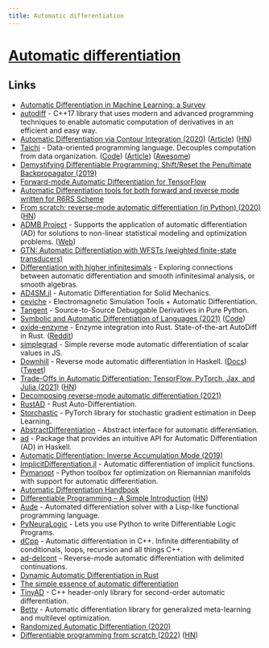 ```yaml
---
title: Automatic differentiation
---
```


# [Automatic differentiation](https://en.wikipedia.org/wiki/Automatic_differentiation)

## Links

- [Automatic Differentiation in Machine Learning: a Survey](http://jmlr.org/papers/volume18/17-468/17-468.pdf)
- [autodiff](https://autodiff.github.io/) - C++17 library that uses modern and advanced programming techniques to enable automatic computation of derivatives in an efficient and easy way.
- [Automatic Differentiation via Contour Integration (2020)](https://github.com/AidanRocke/AutoDiff) ([Article](https://keplerlounge.com/neural-computation/2020/01/16/complex-auto-diff.html)) ([HN](https://news.ycombinator.com/item?id=22084670))
- [Taichi](http://taichi.graphics/) - Data-oriented programming language. Decouples computation from data organization. ([Code](https://github.com/taichi-dev/taichi)) ([Article](https://medium.com/@dunfan_magnificent/head-first-taichi-a-beginners-guide-to-high-performance-computing-in-python-be6afc5db93e)) ([Awesome](https://github.com/taichi-dev/awesome-taichi))
- [Demystifying Differentiable Programming: Shift/Reset the Penultimate Backpropagator (2019)](https://arxiv.org/abs/1803.10228)
- [Forward-mode Automatic Differentiation for TensorFlow](https://github.com/renmengye/tensorflow-forward-ad)
- [Automatic Differentiation tools for both forward and reverse mode written for R6RS Scheme](https://github.com/qobi/R6RS-AD)
- [From scratch: reverse-mode automatic differentiation (in Python) (2020)](https://sidsite.com/posts/autodiff/) ([HN](https://news.ycombinator.com/item?id=23519700))
- [ADMB Project](https://github.com/admb-project/admb) - Supports the application of automatic differentiation (AD) for solutions to non-linear statistical modeling and optimization problems. ([Web](http://www.admb-project.org/))
- [GTN: Automatic Differentiation with WFSTs (weighted finite-state transducers)](https://github.com/gtn-org/gtn)
- [Differentiation with higher infinitesimals](https://github.com/konn/smooth) - Exploring connections between automatic differentiation and smooth infinitesimal analysis, or smooth algebras.
- [AD4SM.jl](https://github.com/avigliotti/AD4SM.jl) - Automatic Differentiation for Solid Mechanics.
- [ceviche](https://github.com/fancompute/ceviche) - Electromagnetic Simulation Tools + Automatic Differentiation.
- [Tangent](https://github.com/google/tangent) - Source-to-Source Debuggable Derivatives in Pure Python.
- [Symbolic and Automatic Differentiation of Languages (2021)](http://conal.net/papers/language-derivatives/) ([Code](https://github.com/conal/paper-2021-language-derivatives))
- [oxide-enzyme](https://github.com/rust-ml/oxide-enzyme) - Enzyme integration into Rust. State-of-the-art AutoDiff in Rust. ([Reddit](https://www.reddit.com/r/rust/comments/reo75u/enzyme_towards_stateoftheart_autodiff_in_rust/))
- [simplegrad](https://github.com/anvaka/simplegrad) - Simple reverse mode automatic differentiation of scalar values in JS.
- [Downhill](https://github.com/andriusstank/downhill/) - Reverse mode automatic differentiation in Haskell. ([Docs](https://andriusstank.github.io/downhill/)) ([Tweet](https://twitter.com/kmett/status/1474947785434746883))
- [Trade-Offs in Automatic Differentiation: TensorFlow, PyTorch, Jax, and Julia (2021)](http://www.stochasticlifestyle.com/engineering-trade-offs-in-automatic-differentiation-from-tensorflow-and-pytorch-to-jax-and-julia/) ([HN](https://news.ycombinator.com/item?id=29682507))
- [Decomposing reverse-mode automatic differentiation (2021)](https://arxiv.org/abs/2105.09469)
- [RustAD](https://github.com/JonathanWoollett-Light/rust-ad) - Rust Auto-Differentiation.
- [Storchastic](https://github.com/HEmile/storchastic) - PyTorch library for stochastic gradient estimation in Deep Learning.
- [AbstractDifferentiation](https://github.com/JuliaDiff/AbstractDifferentiation.jl) - Abstract interface for automatic differentiation.
- [ad](https://github.com/ekmett/ad) - Package that provides an intuitive API for Automatic Differentiation (AD) in Haskell.
- [Automatic Differentiation: Inverse Accumulation Mode (2019)](https://openreview.net/forum?id=Bygj2Ys6IS)
- [ImplicitDifferentiation.jl](https://github.com/gdalle/ImplicitDifferentiation.jl) - Automatic differentiation of implicit functions.
- [Pymanopt](https://github.com/pymanopt/pymanopt) - Python toolbox for optimization on Riemannian manifolds with support for automatic differentiation.
- [Automatic Differentiation Handbook](https://github.com/bob-carpenter/ad-handbook)
- [Differentiable Programming – A Simple Introduction](https://www.assemblyai.com/blog/differentiable-programming-a-simple-introduction/) ([HN](https://news.ycombinator.com/item?id=31000709))
- [Aude](https://github.com/advancedresearch/aude) - Automated differentiation solver with a Lisp-like functional programming language.
- [PyNeuraLogic](https://github.com/LukasZahradnik/PyNeuraLogic) - Lets you use Python to write Differentiable Logic Programs.
- [dCpp](https://github.com/ZigaSajovic/dCpp) - Automatic differentiation in C++. Infinite differentiability of conditionals, loops, recursion and all things C++.
- [ad-delcont](https://github.com/ocramz/ad-delcont) - Reverse-mode automatic differentiation with delimited continuations.
- [Dynamic Automatic Differentiation in Rust](https://github.com/exbibyte/dynagrad)
- [The simple essence of automatic differentiation](https://github.com/conal/talk-2018-essence-of-ad)
- [TinyAD](https://github.com/patr-schm/TinyAD) - C++ header-only library for second-order automatic differentiation.
- [Betty](https://github.com/leopard-ai/betty) - Automatic differentiation library for generalized meta-learning and multilevel optimization.
- [Randomized Automatic Differentiation (2020)](https://arxiv.org/abs/2007.10412)
- [Differentiable programming from scratch (2022)](https://thenumb.at/Autodiff/) ([HN](https://news.ycombinator.com/item?id=32300351))
